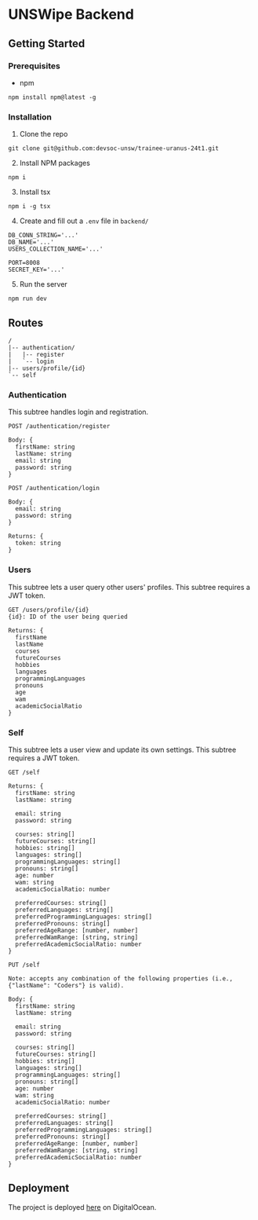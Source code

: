 # UNSWipe Backend

## Getting Started

### Prerequisites

- npm

```
npm install npm@latest -g
```

### Installation

1. Clone the repo

```
git clone git@github.com:devsoc-unsw/trainee-uranus-24t1.git
```

2. Install NPM packages

```
npm i
```

3. Install tsx

```
npm i -g tsx
```

4. Create and fill out a `.env` file in `backend/`

```
DB_CONN_STRING='...'
DB_NAME='...'
USERS_COLLECTION_NAME='...'

PORT=8008
SECRET_KEY='...'
```

5. Run the server

```
npm run dev
```

## Routes

```
/
|-- authentication/
|   |-- register
|   `-- login
|-- users/profile/{id}
`-- self
```

### Authentication

This subtree handles login and registration.

```
POST /authentication/register

Body: {
  firstName: string
  lastName: string
  email: string
  password: string
}
```

```
POST /authentication/login

Body: {
  email: string
  password: string
}

Returns: {
  token: string
}
```

### Users

This subtree lets a user query other users' profiles. This subtree requires a JWT token.

```
GET /users/profile/{id}
{id}: ID of the user being queried

Returns: {
  firstName
  lastName
  courses
  futureCourses
  hobbies
  languages
  programmingLanguages
  pronouns
  age
  wam
  academicSocialRatio
}
```

### Self

This subtree lets a user view and update its own settings. This subtree requires a JWT token.

```
GET /self

Returns: {
  firstName: string
  lastName: string

  email: string
  password: string

  courses: string[]
  futureCourses: string[]
  hobbies: string[]
  languages: string[]
  programmingLanguages: string[]
  pronouns: string[]
  age: number
  wam: string
  academicSocialRatio: number

  preferredCourses: string[]
  preferredLanguages: string[]
  preferredProgrammingLanguages: string[]
  preferredPronouns: string[]
  preferredAgeRange: [number, number]
  preferredWamRange: [string, string]
  preferredAcademicSocialRatio: number
}
```

```
PUT /self

Note: accepts any combination of the following properties (i.e., {"lastName": "Coders"} is valid).

Body: {
  firstName: string
  lastName: string

  email: string
  password: string

  courses: string[]
  futureCourses: string[]
  hobbies: string[]
  languages: string[]
  programmingLanguages: string[]
  pronouns: string[]
  age: number
  wam: string
  academicSocialRatio: number

  preferredCourses: string[]
  preferredLanguages: string[]
  preferredProgrammingLanguages: string[]
  preferredPronouns: string[]
  preferredAgeRange: [number, number]
  preferredWamRange: [string, string]
  preferredAcademicSocialRatio: number
}
```

## Deployment

The project is deployed [here](https://backend-3y9ja.ondigitalocean.app) on DigitalOcean.
